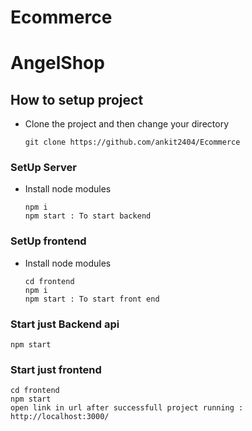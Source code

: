 # Ecommerce
# AngelShop

## How to setup project

- Clone the project and then change your directory
  ```
  git clone https://github.com/ankit2404/Ecommerce
  ```

### SetUp Server

- Install node modules
  ```
  npm i
  npm start : To start backend
  ```

### SetUp frontend

- Install node modules
  ```
  cd frontend
  npm i
  npm start : To start front end
  ```

### Start just Backend api

```
npm start
```

### Start just frontend

```
cd frontend
npm start
open link in url after successfull project running : http://localhost:3000/
```


